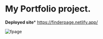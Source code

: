 <h1> My Portfolio project.</h1>

**Deployed site***
https://finderpage.netlify.app/

![fpage](https://github.com/sitiabdulaziz11/alx-portfolio/assets/113891119/bcd74d5e-58a7-48e4-a5f9-b598c677452a)
